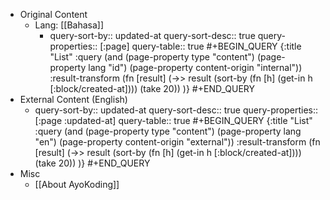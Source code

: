 - Original Content
  <!-- - Lang: [[English]]
    - query-sort-by:: updated-at
      query-sort-desc:: true
      query-properties:: [:page]
      query-table:: true
      #+BEGIN_QUERY
      {:title "List"
      :query (and
      (page-property type "content")
      (page-property lang "en")
      (page-property content-origin "internal"))
      :result-transform (fn [result]
      (->> result
      (sort-by (fn [h]
      (get-in h [:block/created-at])))
      (take 20))
      )}
      #+END_QUERY -->
  - Lang: [[Bahasa]]
    - query-sort-by:: updated-at
      query-sort-desc:: true
      query-properties:: [:page]
      query-table:: true
      #+BEGIN_QUERY
      {:title "List"
      :query (and
      (page-property type "content")
      (page-property lang "id")
      (page-property content-origin "internal"))
      :result-transform (fn [result]
      (->> result
      (sort-by (fn [h]
      (get-in h [:block/created-at])))
      (take 20))
      )}
      #+END_QUERY
- External Content (English)
  - query-sort-by:: updated-at
    query-sort-desc:: true
    query-properties:: [:page :updated-at]
    query-table:: true
    #+BEGIN_QUERY
    {:title "List"
    :query (and
    (page-property type "content")
    (page-property lang "en")
    (page-property content-origin "external"))
    :result-transform (fn [result]
    (->> result
    (sort-by (fn [h]
    (get-in h [:block/created-at])))
    (take 20))
    )}
    #+END_QUERY
- Misc
  - [[About AyoKoding]]
